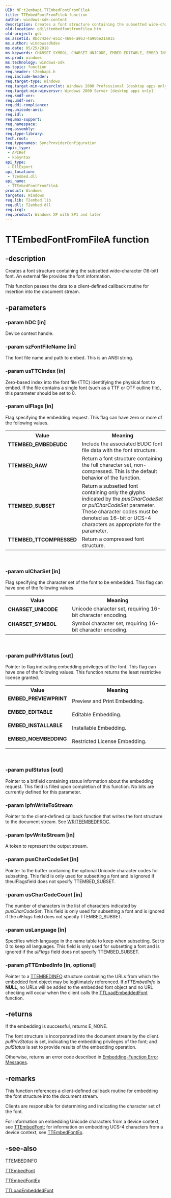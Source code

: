 ```yaml
---
UID: NF:t2embapi.TTEmbedFontFromFileA
title: TTEmbedFontFromFileA function
author: windows-sdk-content
description: Creates a font structure containing the subsetted wide-character (16-bit) font. An external file provides the font information.
old-location: gdi\ttembedfontfromfilea.htm
old-project: gdi
ms.assetid: 8bd742e7-e51c-468e-a963-4a90be21a815
ms.author: windowssdkdev
ms.date: 05/25/2018
ms.keywords: CHARSET_SYMBOL, CHARSET_UNICODE, EMBED_EDITABLE, EMBED_INSTALLABLE, EMBED_NOEMBEDDING, EMBED_PREVIEWPRINT, TTEMBED_EMBEDEUDC, TTEMBED_RAW, TTEMBED_SUBSET, TTEMBED_TTCOMPRESSED, TTEmbedFontFromFileA, TTEmbedFontFromFileA function [Windows GDI], _win32_TTEmbedFontFromFileA, gdi.ttembedfontfromfilea, t2embapi/TTEmbedFontFromFileA
ms.prod: windows
ms.technology: windows-sdk
ms.topic: function
req.header: t2embapi.h
req.include-header: 
req.target-type: Windows
req.target-min-winverclnt: Windows 2000 Professional [desktop apps only]
req.target-min-winversvr: Windows 2000 Server [desktop apps only]
req.kmdf-ver: 
req.umdf-ver: 
req.ddi-compliance: 
req.unicode-ansi: 
req.idl: 
req.max-support: 
req.namespace: 
req.assembly: 
req.type-library: 
tech.root: 
req.typenames: SyncProviderConfiguration
topic_type:
 - APIRef
 - kbSyntax
api_type:
 - DllExport
api_location:
 - T2embed.dll
api_name:
 - TTEmbedFontFromFileA
product: Windows
targetos: Windows
req.lib: T2embed.lib
req.dll: T2embed.dll
req.irql: 
req.product: Windows XP with SP1 and later
---
```


# TTEmbedFontFromFileA function


## -description


Creates a font structure containing the subsetted wide-character (16-bit) font. An external file provides the font information.

This function passes the data to a client-defined callback routine for insertion into the document stream.


## -parameters




### -param hDC [in]

Device context handle.


### -param szFontFileName [in]

The font file name and path to embed. This is an ANSI string.


### -param usTTCIndex [in]

Zero-based index into the font file (TTC) identifying the physical font to embed. If the file contains a single font (such as a TTF or OTF outline file), this parameter should be set to 0.


### -param ulFlags [in]

Flag specifying the embedding request. This flag can have zero or more of the following values.

<table>
<tr>
<th>Value</th>
<th>Meaning</th>
</tr>
<tr>
<td width="40%"><a id="TTEMBED_EMBEDEUDC"></a><a id="ttembed_embedeudc"></a><dl>
<dt><b>TTEMBED_EMBEDEUDC</b></dt>
</dl>
</td>
<td width="60%">
Include the associated EUDC font file data with the font structure.

</td>
</tr>
<tr>
<td width="40%"><a id="TTEMBED_RAW"></a><a id="ttembed_raw"></a><dl>
<dt><b>TTEMBED_RAW</b></dt>
</dl>
</td>
<td width="60%">
Return a font structure containing the full character set, non-compressed. This is the default behavior of the function.

</td>
</tr>
<tr>
<td width="40%"><a id="TTEMBED_SUBSET"></a><a id="ttembed_subset"></a><dl>
<dt><b>TTEMBED_SUBSET</b></dt>
</dl>
</td>
<td width="60%">
Return a subsetted font containing only the glyphs indicated by the <i>pusCharCodeSet</i> or <i>pulCharCodeSet</i> parameter. These character codes must be denoted as 16-bit or UCS-4 characters as appropriate for the parameter.

</td>
</tr>
<tr>
<td width="40%"><a id="TTEMBED_TTCOMPRESSED"></a><a id="ttembed_ttcompressed"></a><dl>
<dt><b>TTEMBED_TTCOMPRESSED</b></dt>
</dl>
</td>
<td width="60%">
Return a compressed font structure.

</td>
</tr>
</table>
 


### -param ulCharSet [in]

Flag specifying the character set of the font to be embedded. This flag can have one of the following values.

<table>
<tr>
<th>Value</th>
<th>Meaning</th>
</tr>
<tr>
<td width="40%"><a id="CHARSET_UNICODE"></a><a id="charset_unicode"></a><dl>
<dt><b>CHARSET_UNICODE</b></dt>
</dl>
</td>
<td width="60%">
Unicode character set, requiring 16-bit character encoding.

</td>
</tr>
<tr>
<td width="40%"><a id="CHARSET_SYMBOL"></a><a id="charset_symbol"></a><dl>
<dt><b>CHARSET_SYMBOL</b></dt>
</dl>
</td>
<td width="60%">
Symbol character set, requiring 16-bit character encoding.

</td>
</tr>
</table>
 


### -param pulPrivStatus [out]

Pointer to flag indicating embedding privileges of the font. This flag can have one of the following values. This function returns the least restrictive license granted.

<table>
<tr>
<th>Value</th>
<th>Meaning</th>
</tr>
<tr>
<td width="40%"><a id="EMBED_PREVIEWPRINT"></a><a id="embed_previewprint"></a><dl>
<dt><b>EMBED_PREVIEWPRINT</b></dt>
</dl>
</td>
<td width="60%">
Preview and Print Embedding.

</td>
</tr>
<tr>
<td width="40%"><a id="EMBED_EDITABLE"></a><a id="embed_editable"></a><dl>
<dt><b>EMBED_EDITABLE</b></dt>
</dl>
</td>
<td width="60%">
Editable Embedding.

</td>
</tr>
<tr>
<td width="40%"><a id="EMBED_INSTALLABLE"></a><a id="embed_installable"></a><dl>
<dt><b>EMBED_INSTALLABLE</b></dt>
</dl>
</td>
<td width="60%">
Installable Embedding.

</td>
</tr>
<tr>
<td width="40%"><a id="EMBED_NOEMBEDDING"></a><a id="embed_noembedding"></a><dl>
<dt><b>EMBED_NOEMBEDDING</b></dt>
</dl>
</td>
<td width="60%">
Restricted License Embedding.

</td>
</tr>
</table>
 


### -param pulStatus [out]

Pointer to a bitfield containing status information about the embedding request. This field is filled upon completion of this function. No bits are currently defined for this parameter.


### -param lpfnWriteToStream

Pointer to the client-defined callback function that writes the font structure to the document stream.  See <a href="https://msdn.microsoft.com/b0ed5a25-539b-43e5-a3e4-e438da34ac7b">WRITEEMBEDPROC</a>.


### -param lpvWriteStream [in]

A token to represent the output stream.


### -param pusCharCodeSet [in]

Pointer to the buffer containing the optional Unicode character codes for subsetting. This field is only used for subsetting a font and is ignored if theulFlagsfield does not specify TTEMBED_SUBSET.


### -param usCharCodeCount [in]

The number of characters in the list of characters indicated by <i>pusCharCodeSet</i>. This field is only used for subsetting a font and is ignored if the <i>ulFlags</i> field does not specify TTEMBED_SUBSET.


### -param usLanguage [in]

Specifies which language in the name table to keep when subsetting. Set to 0 to keep all languages. This field is only used for subsetting a font and is ignored if the <i>ulFlags</i> field does not specify TTEMBED_SUBSET.


### -param pTTEmbedInfo [in, optional]

Pointer to a <a href="https://msdn.microsoft.com/7e1828bf-c9ed-4120-b91f-b4eb45191e48">TTEMBEDINFO</a> structure containing the URLs from which the embedded font object may be legitimately referenced. If <i>pTTEmbedInfo</i> is <b>NULL</b>, no URLs will be added to the embedded font object and no URL checking will occur when the client calls the <a href="https://msdn.microsoft.com/85181d86-bc18-4948-bc7d-65c2d71efefb">TTLoadEmbeddedFont</a> function.


## -returns



If the embedding is successful, returns E_NONE.

The font structure is incorporated into the document stream by the client. <i>pulPrivStatus</i> is set, indicating the embedding privileges of the font; and <i>pulStatus</i> is set to provide results of the embedding operation.

Otherwise, returns an error code described in <a href="https://msdn.microsoft.com/71effafe-55a9-40ed-81c7-07278eba32d3">Embedding-Function Error Messages</a>.




## -remarks



This function references a client-defined callback routine for embedding the font structure into the document stream.

Clients are responsible for determining and indicating the character set of the font.

For information on embedding Unicode characters from a device context, see <a href="https://msdn.microsoft.com/32f1df87-b742-4b5a-8c61-07e758c7660b">TTEmbedFont</a>; for information on embedding UCS-4 characters from a device context, see <a href="https://msdn.microsoft.com/2b052d83-0791-4fcb-ab94-7924c751b051">TTEmbedFontEx</a>.




## -see-also




<a href="https://msdn.microsoft.com/7e1828bf-c9ed-4120-b91f-b4eb45191e48">TTEMBEDINFO</a>



<a href="https://msdn.microsoft.com/32f1df87-b742-4b5a-8c61-07e758c7660b">TTEmbedFont</a>



<a href="https://msdn.microsoft.com/2b052d83-0791-4fcb-ab94-7924c751b051">TTEmbedFontEx</a>



<a href="https://msdn.microsoft.com/85181d86-bc18-4948-bc7d-65c2d71efefb">TTLoadEmbeddedFont</a>
 

 

